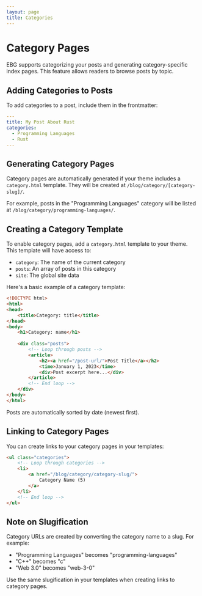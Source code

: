 ```yaml
---
layout: page
title: Categories
---
```


# Category Pages

EBG supports categorizing your posts and generating category-specific index pages. This feature allows readers to browse posts by topic.

## Adding Categories to Posts

To add categories to a post, include them in the frontmatter:

```yaml
---
title: My Post About Rust
categories:
  - Programming Languages
  - Rust
---
```

## Generating Category Pages

Category pages are automatically generated if your theme includes a `category.html` template. They will be created at `/blog/category/[category-slug]/`.

For example, posts in the "Programming Languages" category will be listed at `/blog/category/programming-languages/`.

## Creating a Category Template

To enable category pages, add a `category.html` template to your theme. This template will have access to:

- `category`: The name of the current category
- `posts`: An array of posts in this category
- `site`: The global site data

Here's a basic example of a category template:

```html
<!DOCTYPE html>
<html>
<head>
    <title>Category: title</title>
</head>
<body>
    <h1>Category: name</h1>
    
    <div class="posts">
        <!-- Loop through posts -->
        <article>
            <h2><a href="/post-url/">Post Title</a></h2>
            <time>January 1, 2023</time>
            <div>Post excerpt here...</div>
        </article>
        <!-- End loop -->
    </div>
</body>
</html>
```

Posts are automatically sorted by date (newest first).

## Linking to Category Pages

You can create links to your category pages in your templates:

```html
<ul class="categories">
    <!-- Loop through categories -->
    <li>
        <a href="/blog/category/category-slug/">
            Category Name (5)
        </a>
    </li>
    <!-- End loop -->
</ul>
```

## Note on Slugification

Category URLs are created by converting the category name to a slug. For example:
- "Programming Languages" becomes "programming-languages" 
- "C++" becomes "c"
- "Web 3.0" becomes "web-3-0"

Use the same slugification in your templates when creating links to category pages.
